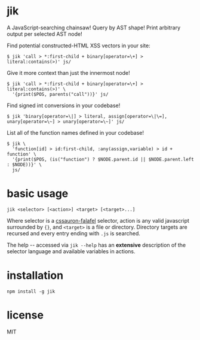 # jik

A JavaScript-searching chainsaw! Query by AST shape! Print arbitrary output per selected AST node!

Find potential constructed-HTML XSS vectors in your site:

```
$ jik 'call > *:first-child + binary[operator=\+] > literal:contains(>)' js/
```

Give it more context than just the innermost node!

```
$ jik 'call > *:first-child + binary[operator=\+] > literal:contains(>)' \
  '{print($POS, parents("call"))}' js/
```

Find signed int conversions in your codebase!

```
$ jik 'binary[operator=\|] > literal, assign[operator=\|\=], unary[operator=\~] > unary[operator=\~]' js/
```

List all of the function names defined in your codebase!

```
$ jik \
  'function[id] > id:first-child, :any(assign,variable) > id + function' \
  '{print($POS, (is("function") ? $NODE.parent.id || $NODE.parent.left : $NODE))}' \
  js/
```

# basic usage

`jik <selector> [<action>] <target> [<target>...]`

Where selector is a [cssauron-falafel](http://npm.im/cssauron-falafel) selector, action
is any valid javascript surrounded by `{}`, and `<target>` is a file or directory. Directory
targets are recursed and every entry ending with `.js` is searched.

The help -- accessed via `jik --help` has an **extensive** description of the selector language
and available variables in actions.

# installation

`npm install -g jik`

# license

MIT
